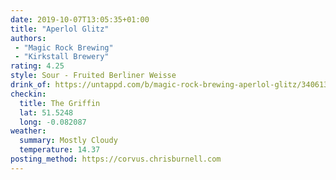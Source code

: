 ```yaml
---
date: 2019-10-07T13:05:35+01:00
title: "Aperlol Glitz"
authors:
 - "Magic Rock Brewing"
 - "Kirkstall Brewery"
rating: 4.25
style: Sour - Fruited Berliner Weisse
drink_of: https://untappd.com/b/magic-rock-brewing-aperlol-glitz/3406139
checkin:
  title: The Griffin
  lat: 51.5248
  long: -0.082087
weather:
  summary: Mostly Cloudy
  temperature: 14.37
posting_method: https://corvus.chrisburnell.com
---
```

